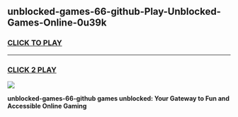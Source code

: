 
## unblocked-games-66-github-Play-Unblocked-Games-Online-0u39k
<h3>
<a href="https://premium76.site?title=unblocked-games-66-github&ref=25A">CLICK TO PLAY</a></h3>
<hr>

<h3>
<a href="https://premium76.site?title=unblocked-games-66-github&ref=25A">CLICK 2 PLAY</a>
  
</h3>

<a href="https://premium76.site?title=unblocked-games-66-github&ref=25A"><img src="https://clearcache.store/games.png"></a>


**unblocked-games-66-github games unblocked: Your Gateway to Fun and Accessible Online Gaming**
